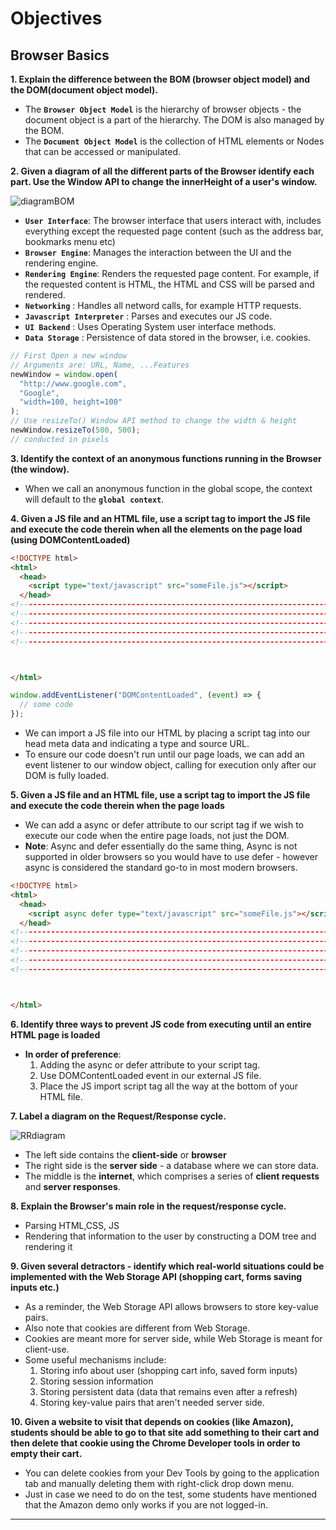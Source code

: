 # **Objectives**

## **Browser Basics**

**1. Explain the difference between the BOM (browser object model) and the DOM(document object model).**

- The **`Browser Object Model`** is the hierarchy of browser objects - the document object is a part of the hierarchy. The DOM is also managed by the BOM.
- The **`Document Object Model`** is the collection of HTML elements or Nodes that can be accessed or manipulated.

**2. Given a diagram of all the different parts of the Browser identify each part. Use the Window API to change the innerHeight of a user's window.**

![diagramBOM](https://appacademy-open-assets.s3-us-west-1.amazonaws.com/Module-DOM-API/browser-basics/assets/browser.png)

- **`User Interface`**: The browser interface that users interact with, includes everything except the requested page content (such as the address bar, bookmarks menu etc)
- **`Browser Engine`**: Manages the interaction between the UI and the rendering engine.
- **`Rendering Engine`**: Renders the requested page content. For example, if the requested content is HTML, the HTML and CSS will be parsed and rendered.
- **`Networking`** : Handles all netword calls, for example HTTP requests.
- **`Javascript Interpreter`** : Parses and executes our JS code.
- **`UI Backend`** : Uses Operating System user interface methods.
- **`Data Storage`** : Persistence of data stored in the browser, i.e. cookies.

```js
// First Open a new window
// Arguments are: URL, Name, ...Features
newWindow = window.open(
  "http://www.google.com",
  "Google",
  "width=100, height=100"
);
// Use resizeTo() Window API method to change the width & height
newWindow.resizeTo(500, 500);
// conducted in pixels
```

**3. Identify the context of an anonymous functions running in the Browser (the window).**

- When we call an anonymous function in the global scope, the context will default to the **`global context`**.

**4. Given a JS file and an HTML file, use a script tag to import the JS file and execute the code therein when all the elements on the page load (using DOMContentLoaded)**

```html
<!DOCTYPE html>
<html>
  <head>
    <script type="text/javascript" src="someFile.js"></script>
  </head>
<!--------------------------------------------------------------------------------------------------->
<!--------------------------------------------------------------------------------------------------->
<!--------------------------------------------------------------------------------------------------->
<!--------------------------------------------------------------------------------------------------->
<!--------------------------------------------------------------------------------------------------->



</html>
```

```js
window.addEventListener("DOMContentLoaded", (event) => {
  // some code
});
```

- We can import a JS file into our HTML by placing a script tag into our head meta data and indicating a type and source URL.
- To ensure our code doesn't run until our page loads, we can add an event listener to our window object, calling for execution only after our DOM is fully loaded.

**5. Given a JS file and an HTML file, use a script tag to import the JS file and execute the code therein when the page loads**

- We can add a async or defer attribute to our script tag if we wish to execute our code when the entire page loads, not just the DOM.
- **Note**: Async and defer essentially do the same thing, Async is not supported in older browsers so you would have to use defer - however async is considered the standard go-to in most modern browsers.

```html
<!DOCTYPE html>
<html>
  <head>
    <script async defer type="text/javascript" src="someFile.js"></script>
  </head>
<!--------------------------------------------------------------------------------------------------->
<!--------------------------------------------------------------------------------------------------->
<!--------------------------------------------------------------------------------------------------->
<!--------------------------------------------------------------------------------------------------->
<!--------------------------------------------------------------------------------------------------->



</html>
```

**6. Identify three ways to prevent JS code from executing until an entire HTML page is loaded**

- **In order of preference**:
  1. Adding the async or defer attribute to your script tag.
  2. Use DOMContentLoaded event in our external JS file.
  3. Place the JS import script tag all the way at the bottom of your HTML file.

**7. Label a diagram on the Request/Response cycle.**

![RRdiagram](https://appacademy-open-assets.s3-us-west-1.amazonaws.com/Module-DOM-API/browser-basics/assets/request-response-cycle.png)

- The left side contains the **client-side** or **browser**
- The right side is the **server side** - a database where we can store data.
- The middle is the **internet**, which comprises a series of **client requests** and **server responses**.

**8. Explain the Browser's main role in the request/response cycle.**

- Parsing HTML,CSS, JS
- Rendering that information to the user by constructing a DOM tree and rendering it

**9. Given several detractors - identify which real-world situations could be implemented with the Web Storage API (shopping cart, forms saving inputs etc.)**

- As a reminder, the Web Storage API allows browsers to store key-value pairs.
- Also note that cookies are different from Web Storage.
- Cookies are meant more for server side, while Web Storage is meant for client-use.
- Some useful mechanisms include:
  1. Storing info about user (shopping cart info, saved form inputs)
  2. Storing session information
  3. Storing persistent data (data that remains even after a refresh)
  4. Storing key-value pairs that aren't needed server side.

**10. Given a website to visit that depends on cookies (like Amazon), students should be able to go to that site add something to their cart and then delete that cookie using the Chrome Developer tools in order to empty their cart.**

- You can delete cookies from your Dev Tools by going to the application tab and manually deleting them with right-click drop down menu.
- Just in case we need to do on the test, some students have mentioned that the Amazon demo only works if you are not logged-in.

---
